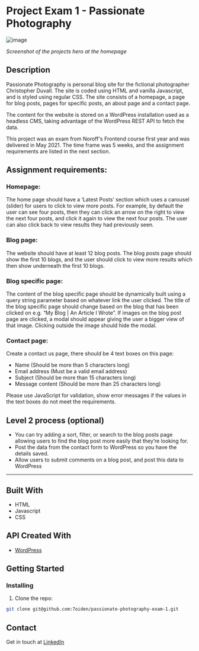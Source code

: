# Project Exam 1 - Passionate Photography

![image](https://res.cloudinary.com/dhd2paq70/image/upload/v1659100413/Passianate_photography_-_Home_bpshwn.png)

*Screenshot of the projects hero at the homepage*

## Description

Passionate Photography is personal blog site for the fictional photographer Christopher Duvall. The site is coded using HTML and vanilla Javascript, and is styled using regular CSS. The site consists of a homepage, a page for blog posts, pages for specific posts, an about page and a contact page.

The content for the website is stored on a WordPress installation used as a headless CMS, taking advantage of the WordPress REST API to fetch the data.

This project was an exam from Noroff's Frontend course first year and was delivered in May 2021. The time frame was 5 weeks, and the assignment requirements are listed in the next section.

## Assignment requirements:

### Homepage:

The home page should have a ‘Latest Posts’ section which uses a carousel (slider) for users to click to view more posts. For example, by default the user can see four posts, then they can click an arrow on the right to view the next four posts, and click it again to view the next four posts. The user can also click back to view results they had previously seen.

### Blog page:

The website should have at least 12 blog posts. The blog posts page should show the first 10 blogs, and the user should click to view more results which then show underneath the first 10 blogs.

### Blog specific page:

The content of the blog specific page should be dynamically built using a query string parameter based on whatever link the user clicked. The title of the blog specific page should change based on the blog that has been clicked on e.g. “My Blog | An Article I Wrote”.
If images on the blog post page are clicked, a modal should appear giving the user a bigger view of that image. Clicking outside the image should hide the modal.

### Contact page:

Create a contact us page, there should be 4 text boxes on this page:
-	Name (Should be more than 5 characters long)
-	Email address (Must be a valid email address)
-	Subject (Should be more than 15 characters long)
-	Message content (Should be more than 25 characters long)

Please use JavaScript for validation, show error messages if the values in the text boxes do not meet the requirements.

## Level 2 process (optional)
- You can try adding a sort, filter, or search to the blog posts page allowing users to find the blog post more easily that they’re looking for.
- Post the data from the contact form to WordPress so you have the details saved.
- Allow users to submit comments on a blog post, and post this data to WordPress


<hr/>

## Built With

- HTML
- Javascript
- CSS

## API Created With

- [WordPress](https://wordpress.com)

## Getting Started

### Installing

1. Clone the repo:

```bash
git clone git@github.com:7oiden/passionate-photography-exam-1.git
```

## Contact

Get in touch at [LinkedIn](https://www.linkedin.com/in/tommy-j-16b56678/)

